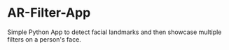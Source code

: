 # AR-Filter-App
Simple Python App to detect facial landmarks and then showcase multiple filters on a person's face. 
